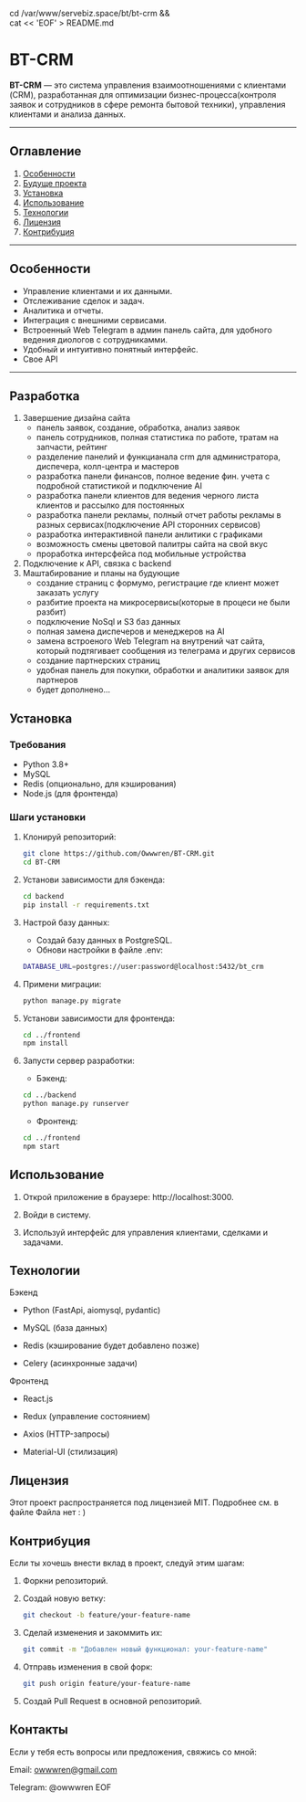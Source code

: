 cd /var/www/servebiz.space/bt/bt-crm && \
cat << 'EOF' > README.md
# BT-CRM

**BT-CRM** — это система управления взаимоотношениями с клиентами (CRM), разработанная для оптимизации бизнес-процесса(контроля заявок и сотрудников в сфере ремонта бытовой техники), управления клиентами и анализа данных.

---

## Оглавление

1. [Особенности](#особенности)
2. [Будуще проекта](#Разработка)
3. [Установка](#установка)
4. [Использование](#использование)
5. [Технологии](#технологии)
6. [Лицензия](#лицензия)
7. [Контрибуция](#контрибуция)

---

## Особенности

- Управление клиентами и их данными.
- Отслеживание сделок и задач.
- Аналитика и отчеты.
- Интеграция с внешними сервисами.
- Встроенный Web Telegram в админ панель сайта, для удобного ведения диологов с сотрудникамми.
- Удобный и интуитивно понятный интерфейс.
- Свое API

---

## Разработка
1. Завершение дизайна сайта
   - панель заявок, создание, обработка, анализ заявок
   - панель сотрудников, полная статистика по работе, тратам на запчасти, рейтинг
   - разделение панелий и функцианала crm для администратора, диспечера, колл-центра и мастеров
   - разработка панели финансов, полное ведение фин. учета с подробной статистикой и подключение AI
   - разработка панели клиентов для ведения черного листа клиентов и рассылко для постоянных
   - разработка панели рекламы, полный отчет работы рекламы в разных сервисах(подключение API сторонних сервисов)
   - разработка интерактивной панели анлитики с графиками
   - возможность смены цветовой палитры сайта на свой вкус
   - проработка интерсфейса под мобильные устройства
3. Подключение к API, связка с backend
4. Маштабирование и планы на будующие
   - создание страниц с формумо, регистрацие где клиент может заказать услугу
   - разбитие проекта на микросервисы(которые в процеси не были разбит)
   - подключение NoSql и S3 баз данных
   - полная замена диспечеров и менеджеров на AI
   - замена встроеного Web Telegram на внутрений чат сайта, который подтягивает сообщения из телеграма и других сервисов
   - создание партнерских страниц
   - удобная панель для покупки, обработки и аналитики заявок для партнеров
   - будет дополнено...

## Установка

### Требования

- Python 3.8+
- MySQL
- Redis (опционально, для кэширования)
- Node.js (для фронтенда)

### Шаги установки

1. Клонируй репозиторий:
   ```bash
   git clone https://github.com/Owwwren/BT-CRM.git
   cd BT-CRM
   
2. Установи зависимости для бэкенда:
   ```bash
   cd backend
   pip install -r requirements.txt
   ```

3. Настрой базу данных:
   - Создай базу данных в PostgreSQL.
   - Обнови настройки в файле .env:
   ```bash
   DATABASE_URL=postgres://user:password@localhost:5432/bt_crm
   ```
4. Примени миграции:
   ```bash
   python manage.py migrate
   ```

5. Установи зависимости для фронтенда:
   ```bash
   cd ../frontend
   npm install
   ```

6. Запусти сервер разработки:
   - Бэкенд:
   ```bash
   cd ../backend
   python manage.py runserver
   ```
   - Фронтенд:
   ```bash
   cd ../frontend
   npm start
   ```

## Использование
1. Открой приложение в браузере: http://localhost:3000.

2. Войди в систему.

4. Используй интерфейс для управления клиентами, сделками и задачами.

## Технологии

Бэкенд
   - Python (FastApi, aiomysql, pydantic)

   - MySQL (база данных)

   - Redis (кэширование будет добавлено позже)
   
   - Celery (асинхронные задачи)

Фронтенд
   - React.js
   
   - Redux (управление состоянием)
   
   - Axios (HTTP-запросы)
   
   - Material-UI (стилизация)

## Лицензия

Этот проект распространяется под лицензией MIT. Подробнее см. в файле Файла нет : )

## Контрибуция

Если ты хочешь внести вклад в проект, следуй этим шагам:

1. Форкни репозиторий.

2. Создай новую ветку:
   ```bash
   git checkout -b feature/your-feature-name
   ```

3. Сделай изменения и закоммить их:
   ```bash
   git commit -m "Добавлен новый функционал: your-feature-name"
   ```

4. Отправь изменения в свой форк:
   ```bash
   git push origin feature/your-feature-name
   ```

5. Создай Pull Request в основной репозиторий.

## Контакты

Если у тебя есть вопросы или предложения, свяжись со мной:

Email: owwwren@gmail.com

Telegram: @owwwren
EOF



